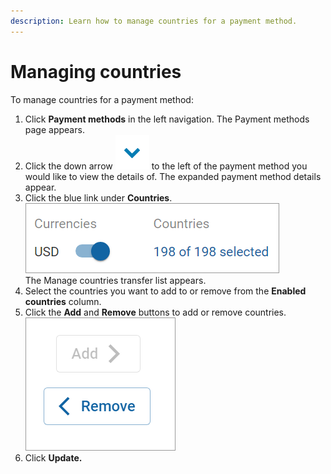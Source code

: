 ```yaml
---
description: Learn how to manage countries for a payment method.
---
```


# Managing countries

To manage countries for a payment method:

1. Click **Payment methods** in the left navigation. The Payment methods page appears.
2. Click the down arrow <img src="../../../../../.gitbook/assets/Arrowsymbol.PNG" alt="" data-size="line"> to the left of the payment method you would like to view the details of. The expanded payment method details appear.
3. Click the blue link under **Countries**.\
   <img src="../../../../../.gitbook/assets/Managingcountrieslink.png" alt="" data-size="original">\
   The Manage countries transfer list appears.
4. Select the countries you want to add to or remove from the **Enabled countries** column.
5. Click the **Add** and **Remove** buttons to add or remove countries.\
   <img src="../../../../../.gitbook/assets/Transferlistmodaladdremove.png" alt="" data-size="original">
6. Click **Update.**
